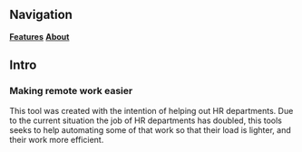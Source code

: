## Navigation

[**Features**](/Trello-automation-test/features.md/)    [**About**](/Trello-automation-test/about.md/)

## Intro

### Making remote work easier

This tool was created with the intention of helping out HR departments. Due to the current situation the job of HR departments has doubled, this tools seeks to help automating some of that work so that their load is lighter, and their work more efficient.
